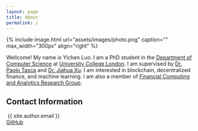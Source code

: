 ```yaml
---
layout: page
title: About
permalink: /
---
```


{% include image.html url="assets/images/photo.png" caption="" max_width="300px" align="right" %}

Wellcome! My name is Yichen Luo. I am a PhD student in the [Department of Computer Science](https://www.ucl.ac.uk/computer-science/ucl-computer-science) at [University College London](https://www.ucl.ac.uk/). I am supervised by [Dr. Paolo Tasca](https://www.paolotasca.com/) and [Dr. Jiahua Xu](https://jiahua-xu.com/). I am interested in blockchain, decentralized finance, and machine learning. I am also a member of [Financial Computing and Analytics Research Group](https://www.ucl.ac.uk/computer-science/research/research-groups/financial-computing-and-analytics).

<h2> Contact Information </h2>
<i class="fa-solid fa-envelope"></i>&nbsp{{ site.author.email }} <br />
<i class="fa-brands fa-square-github fa-lg"></i><a href="https://github.com/{{ site.author.github_username }}"> GitHub</a> <br />
